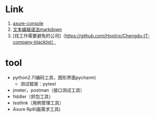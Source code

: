 # Link

1. [axure-console](https://hi6ndg.axshare.com)
2. [文本编辑语法markdown](https://guides.github.com/features/mastering-markdown/)
3. [找工作需要避免的公司]（https://github.com/Hootrix/Chengdu-IT-company-blacklist）

# tool

* python2.7(编码工具，图形界面pycharm)
    * 测试框架：pytest
* jmeter，postman（接口测试工具）
* fiddler（抓包工具）
* testlink（用例管理工具）
* Axure Rp8(画需求工具)
